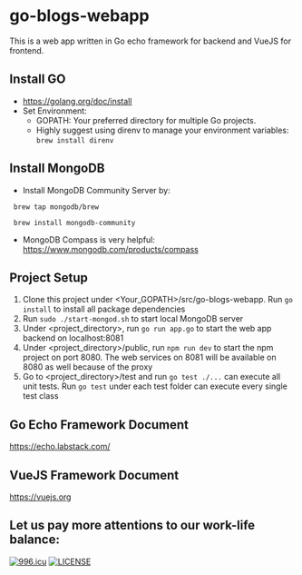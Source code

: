# go-blogs-webapp
This is a web app written in Go echo framework for backend and VueJS for frontend.

## Install GO
   - https://golang.org/doc/install
   - Set Environment:
     - GOPATH: Your preferred directory for multiple Go projects.
     - Highly suggest using direnv to manage your environment variables: `brew install direnv`

## Install MongoDB
   - Install MongoDB Community Server by:
   ```
    brew tap mongodb/brew
   ```
   ```
    brew install mongodb-community
   ```
   - MongoDB Compass is very helpful: https://www.mongodb.com/products/compass

## Project Setup
1. Clone this project under <Your_GOPATH>/src/go-blogs-webapp. Run `go install` to install all package dependencies
2. Run `sudo ./start-mongod.sh` to start local MongoDB server
3. Under <project_directory>, run ```go run app.go``` to start the web app backend on localhost:8081
4. Under <project_directory>/public, run ```npm run dev``` to start the npm project on port 8080. The web services on 8081 will be available on 8080 as well because of the proxy
5. Go to <project_directory>/test and run ```go test ./...``` can execute all unit tests. Run ```go test``` under each test folder can execute every single test class

## Go Echo Framework Document
https://echo.labstack.com/

## VueJS Framework Document
https://vuejs.org

## Let us pay more attentions to our work-life balance:
[![996.icu](https://img.shields.io/badge/link-996.icu-red.svg)](https://996.icu)
[![LICENSE](https://img.shields.io/badge/license-NPL%20(The%20996%20Prohibited%20License)-blue.svg)](https://github.com/996icu/996.ICU/blob/master/LICENSE)
